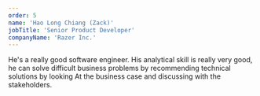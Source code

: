```yaml
---
order: 5
name: 'Hao Long Chiang (Zack)'
jobTitle: 'Senior Product Developer'
companyName: 'Razer Inc.'
---
```


He's a really good software engineer. His analytical skill is really very good, he can solve difficult business problems by recommending technical solutions by looking At the business case and discussing with the stakeholders.
